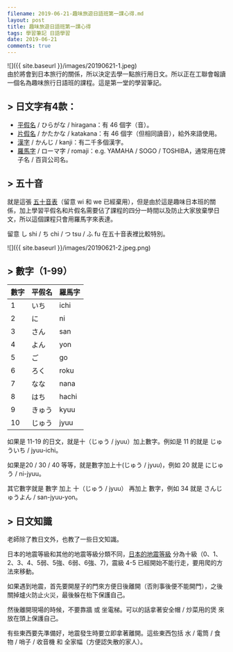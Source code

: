 ```yaml
---
filename: 2019-06-21-趣味旅遊日語班第一課心得.md
layout: post
title: 趣味旅遊日語班第一課心得
tags: 學習筆記 日語學習
date: 2019-06-21
comments: true
---
```


![]({{ site.baseurl }}/images/20190621-1.jpeg)  
由於將會到日本旅行的關係，所以決定去學一點旅行用日文。所以正在工聯會報讀一個名為趣味旅行日語班的課程。這是第一堂的學習筆記。

## > 日文字有4款：

* [平假名](https://zh.wikipedia.org/wiki/%E5%B9%B3%E5%81%87%E5%90%8D) / ひらがな / hiragana：有 46 個字（音）。
* [片假名](https://zh.wikipedia.org/wiki/%E7%89%87%E5%81%87%E5%90%8D) / かたかな / katakana：有 46 個字（但相同讀音），給外來語使用。
* [漢字](https://zh.wikipedia.org/wiki/%E6%97%A5%E6%9C%AC%E6%B1%89%E5%AD%97) / かんじ / kanji：有二千多個漢字。
* [羅馬字](https://zh.wikipedia.org/wiki/%E6%97%A5%E8%AF%AD%E7%BD%97%E9%A9%AC%E5%AD%97) / ローマ字 / romaji：e.g. YAMAHA / SOGO / TOSHIBA，通常用在牌子名 / 百貨公司名。

## > 五十音

就是這張 [五十音表](https://zh.wikipedia.org/wiki/%E4%BA%94%E5%8D%81%E9%9F%B3)（留意 wi 和 we 已經棄用），但是由於這是趣味日本班的關係，加上學習平假名和片假名需要佔了課程的四分一時間以及防止大家放棄學日文，所以這個課程只會用羅馬字來表達。

留意 し shi / ち chi / つ tsu / ふ fu 在五十音表裡比較特別。

![]({{ site.baseurl }}/images/20190621-2.jpeg.png)


## > 數字（1-99）

| 數字 | 平假名 | 羅馬字 |
| --- | --- | --- |
|1|いち|ichi|
|2|に|ni|
|3|さん|san|
|4|よん|yon|
|5|ご|go|
|6|ろく|roku|
|7|なな|nana|
|8|はち|hachi|
|9|きゅう|kyuu|
|10|じゅう|jyuu|

 如果是 11-19 的日文，就是十（じゅう / jyuu）加上數字。例如是 11 的就是 じゅういち / jyuu-ichi。

如果是20 / 30 / 40 等等，就是數字加上十(じゅう / jyuu)，例如 20 就是 にじゅう / ni-jyuu。

其它數字就是 數字 加上 十（じゅう / jyuu） 再加上 數字，例如 34 就是 さんじゅうよん / san-jyuu-yon。

## > 日文知識

老師除了教日文外，也教了一些日文知識。

日本的地震等級和其他的地震等級分類不同，[日本的地震等級](https://zh.m.wikipedia.org/zh-hk/%E6%97%A5%E6%9C%AC%E6%B0%A3%E8%B1%A1%E5%BB%B3%E9%9C%87%E5%BA%A6%E7%AD%89%E7%B4%9A)
 分為十級（0、1、2、3、4、5弱、5強、6弱、6強、7)，震級 4-5 已經開始不能行走，要用爬的方法來移動。

如果遇到地震，首先要開屋子的門來方便日後離開（否則事後便不能開門），之後關掉爐火防止火災，最後躲在枱下保護自己。

然後離開現場的時候，不要靠牆 或 坐電梯。可以的話拿著安全帽 / 炒菜用的煲 來放在頭上保護自己。

有些東西要先準備好，地震發生時要立即拿著離開。這些東西包括 水 / 電筒 / 食物 / 哨子 / 收音機 和 全家幅（方便認失散的家人）。
